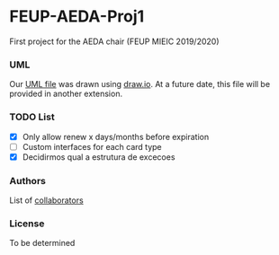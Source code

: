 # FEUP-AEDA-Proj1
First project for the AEDA chair (FEUP MIEIC 2019/2020)

### UML
Our [UML file](AEDA_Proj1.drawio) was drawn using [draw.io](https://www.draw.io). At a future date, this file will be provided in another extension.

### TODO List
- [x] Only allow renew x days/months before expiration
- [ ] Custom interfaces for each card type
- [x] Decidirmos qual a estrutura de excecoes

### Authors
List of [collaborators](https://github.com/tiagodusilva/FEUP-AEDA-Proj1/contributors)

### License
To be determined
